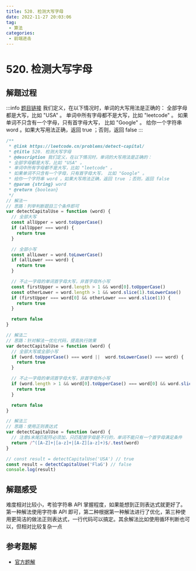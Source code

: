 ```yaml
---
title: 520. 检测大写字母
date: 2022-11-27 20:03:06
tag:
 - 算法
categories:
 - 前端进击
---
```

# 520. 检测大写字母
## 解题过程
:::info
[题目链接](https://leetcode.cn/problems/detect-capital/)
我们定义，在以下情况时，单词的大写用法是正确的：
全部字母都是大写，比如 "USA" 。
单词中所有字母都不是大写，比如 "leetcode" 。
如果单词不只含有一个字母，只有首字母大写， 比如 "Google" 。
给你一个字符串 word 。如果大写用法正确，返回 true ；否则，返回 false
:::
```javascript
/**
 * @link https://leetcode.cn/problems/detect-capital/
 * @title 520. 检测大写字母
 * @description 我们定义，在以下情况时，单词的大写用法是正确的：
 * 全部字母都是大写，比如 "USA" 。
 * 单词中所有字母都不是大写，比如 "leetcode" 。
 * 如果单词不只含有一个字母，只有首字母大写， 比如 "Google" 。
 * 给你一个字符串 word 。如果大写用法正确，返回 true ；否则，返回 false
 * @param {string} word
 * @return {boolean}
 */
// 解法一
// 思路：列举判断题目三个条件即可
var detectCapitalUse = function (word) {
  // 全部大写
  const allUpper = word.toUpperCase()
  if (allUpper === word) {
    return true
  }

  // 全部小写
  const allLower = word.toLowerCase()
  if (allLower === word) {
    return true
  }

  // 不止一字母的单词首字母大写，非首字母外小写
  const firstUpper = word.length > 1 && word[0].toUpperCase()
  const otherLower = word.length > 1 && word.slice(1).toLowerCase()
  if (firstUpper === word[0] && otherLower === word.slice(1)) {
    return true
  }

  return false
}

// 解法二
// 思路：针对解法一优化代码，提高执行效果
var detectCapitalUse = function (word) {
  // 全部大写或全部小写
  if (word.toUpperCase() === word ||  word.toLowerCase() === word) {
    return true
  }

  // 不止一字母的单词首字母大写，非首字母外小写
  if (word.length > 1 && word[0].toUpperCase() === word[0] && word.slice(1).toLowerCase() === word.slice(1)) {
    return true
  }

  return false
}

// 解法三
// 思路：使用正则表达式
var detectCapitalUse = function (word) {
  // 注意$末尾匹配符必须加，只匹配首字母是不行的，单词不能只有一个首字母满足条件
  return /^([A-Z]+|[a-z]+|[A-Z][a-z]+)$/.test(word)
}

// const result = detectCapitalUse('USA') // true
const result = detectCapitalUse('FlaG') // false
console.log(result)
```
## 解题感受
难度相对比较小，考验字符串 API 掌握程度，如果能想到正则表达式就更好了。第一种解法使用字符串 API 即可，第二种根据第一种解法进行了优化，第三种使用更简洁的做法正则表达式，一行代码可以搞定。其余解法比如使用循环判断也可以，但相对比较复杂一点
## 参考题解

- [官方题解](https://leetcode.cn/problems/detect-capital/solution/jian-ce-da-xie-zi-mu-by-leetcode-solutio-449z/)
